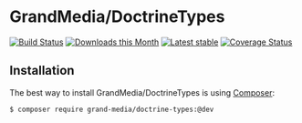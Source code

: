 GrandMedia/DoctrineTypes
======

[![Build Status](https://travis-ci.org/GrandMedia/DoctrineTypes.svg?branch=master)](https://travis-ci.org/GrandMedia/DoctrineTypes)
[![Downloads this Month](https://img.shields.io/packagist/dm/grand-media/doctrine-types.svg)](https://packagist.org/packages/grand-media/doctrine-types)
[![Latest stable](https://img.shields.io/packagist/v/grand-media/doctrine-types.svg)](https://packagist.org/packages/grand-media/doctrine-types)
[![Coverage Status](https://coveralls.io/repos/github/GrandMedia/DoctrineTypes/badge.svg?branch=master)](https://coveralls.io/github/GrandMedia/DoctrineTypes?branch=master)

Installation
------------

The best way to install GrandMedia/DoctrineTypes is using  [Composer](http://getcomposer.org/):

```sh
$ composer require grand-media/doctrine-types:@dev
```
